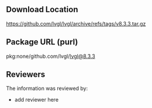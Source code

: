 ## Download Location

https://github.com/lvgl/lvgl/archive/refs/tags/v8.3.3.tar.gz

## Package URL (purl)

pkg:none/github.com/lvgl/lvgl@8.3.3

## Reviewers

The information was reviewed by:

* add reviewer here
